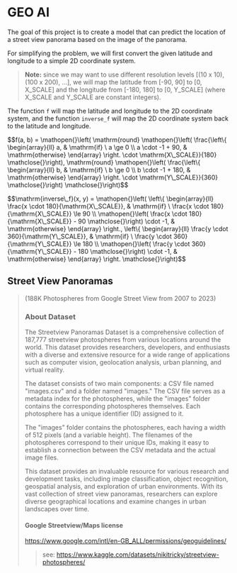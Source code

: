 GEO AI
======

The goal of this project is to create a model that can predict the location of a street view panorama based on the image of the panorama.

For simplifying the problem, we will first convert the given latitude and longitude to a simple 2D coordinate system.

> **Note:** since we may want to use different resolution levels [(10 x 10), (100 x 200), ...], we will map the latitude from [-90, 90] to [0, X_SCALE] and the longitude from [-180, 180] to [0, Y_SCALE]
> (where X_SCALE and Y_SCALE are constant integers).

The function `f` will map the latitude and longitude to the 2D coordinate system, and the function `inverse_f` will map the 2D coordinate system back to the latitude and longitude.

$$f(a, b) = \\mathopen{}\\left( \\mathrm{round} \\mathopen{}\\left( \\frac{\\left\\{ \\begin{array}{ll} a, & \\mathrm{if} \\ a \\ge 0 \\\\ a \\cdot -1 + 90, & \\mathrm{otherwise} \\end{array} \\right. \\cdot \\mathrm{X\\_SCALE}}{180} \\mathclose{}\\right), \\mathrm{round} \\mathopen{}\\left( \\frac{\\left\\{ \\begin{array}{ll} b, & \\mathrm{if} \\ b \\ge 0 \\\\ b \\cdot -1 + 180, & \\mathrm{otherwise} \\end{array} \\right. \\cdot \\mathrm{Y\\_SCALE}}{360} \\mathclose{}\\right) \\mathclose{}\\right)$$

$$\\mathrm{inverse\\_f}(x, y) = \\mathopen{}\\left( \\left\\{ \\begin{array}{ll} \\frac{x \\cdot 180}{\\mathrm{X\\_SCALE}}, & \\mathrm{if} \\ \\frac{x \\cdot 180}{\\mathrm{X\\_SCALE}} \\le 90 \\\\ \\mathopen{}\\left( \\frac{x \\cdot 180}{\\mathrm{X\\_SCALE}} - 90 \\mathclose{}\\right) \\cdot -1, & \\mathrm{otherwise} \\end{array} \\right., \\left\\{ \\begin{array}{ll} \\frac{y \\cdot 360}{\\mathrm{Y\\_SCALE}}, & \\mathrm{if} \\ \\frac{y \\cdot 360}{\\mathrm{Y\\_SCALE}} \\le 180 \\\\ \\mathopen{}\\left( \\frac{y \\cdot 360}{\\mathrm{Y\\_SCALE}} - 180 \\mathclose{}\\right) \\cdot -1, & \\mathrm{otherwise} \\end{array} \\right. \\mathclose{}\\right)$$

<!--

## Notes:

Swin Transformer: Hierarchical Vision Transformer using Shifted Windows

TinyViT: Fast Pretraining Distillation for Small Vision Transformers

Reinforcement Learning

V-net (V-Net: Fully Convolutional Neural Networks for Volumetric Medical Image Segmentation)


# goal

pred land better than 96%

-->

## Street View Panoramas

> (188K Photospheres from Google Street View from 2007 to 2023)
>
> ### About Dataset
>
>The Streetview Panoramas Dataset is a comprehensive collection of 187,777 streetview photospheres from various locations around the world. This dataset provides researchers, developers, and enthusiasts with a diverse and extensive resource for a wide range of applications such as computer vision, geolocation analysis, urban planning, and virtual reality.
>
>The dataset consists of two main components: a CSV file named "images.csv" and a folder named "images." The CSV file serves as a metadata index for the photospheres, while the "images" folder contains the corresponding photospheres themselves. Each photosphere has a unique identifier (ID) assigned to it.
>
>The "images" folder contains the photospheres, each having a width of 512 pixels (and a variable height). The filenames of the photospheres correspond to their unique IDs, making it easy to establish a connection between the CSV metadata and the actual image files.
>
>This dataset provides an invaluable resource for various research and development tasks, including image classification, object recognition, geospatial analysis, and exploration of urban environments. With its vast collection of street view panoramas, researchers can explore diverse geographical locations and examine changes in urban landscapes over time.
>
> #### Google Streetview/Maps license
>
>https://www.google.com/intl/en-GB_ALL/permissions/geoguidelines/
>
>>
>> see: https://www.kaggle.com/datasets/nikitricky/streetview-photospheres/
>>
